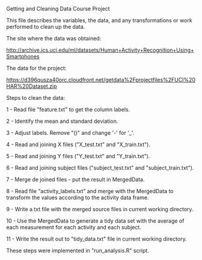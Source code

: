 Getting and Cleaning Data Course Project

This file describes the variables, the data, and any transformations or work performed to clean up the data.

The site where the data was obtained:

http://archive.ics.uci.edu/ml/datasets/Human+Activity+Recognition+Using+Smartphones

The data for the project:

https://d396qusza40orc.cloudfront.net/getdata%2Fprojectfiles%2FUCI%20HAR%20Dataset.zip


Steps to clean the data:

 1 - Read file "feature.txt" to get the column labels.
 
 2 - Identify the mean and standard deviation. 
 
 3 - Adjust labels. Remove "()" and change '-' for '_'.
 
 4 - Read and joining  X files ("X_test.txt" and "X_train.txt").
 
 5 - Read and joining  Y files ("Y_test.txt" and "Y_train.txt").
 
 6 - Read and joining subject files ("subject_test.txt" and "subject_train.txt").
 
 7 - Merge de joined files - put the result in MergedData.
 
 8 - Read file "activity_labels.txt" and merge with the MergedData to transform the values according to the activity data frame.
 
 9 - Write a txt file with the merged source files in current working directory.
 
10 - Use the MergedData to generate a tidy data set with the average of each measurement for each activity and each subject.

11 - Write the result out to "tidy_data.txt" file in current working directory.

 

These steps were implemented in "run_analysis.R" script.
